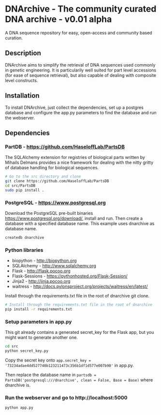 # DNArchive - The community curated DNA archive - v0.01 alpha

A DNA sequence repository for easy, open-access and community based curation.

## Description

DNArchive aims to simplify the retrieval of DNA sequences used commonly in genetic engineering. It is particularily well suited for part level accessions (for ease of sequence retrieval), but also capable of dealing with composite level constructs.

## Installation
To install DNArchive, just collect the dependencies, set up a postgres database and configure the app.py parameters to find the database and run the webserver.

## Dependencies

### PartDB - https://github.com/HaseloffLab/PartsDB
The SQLAlchemy extension for registries of biological parts written by Mihails Delmans provides a nice framework for dealing with the nitty gritty of database handling for biological sequences.

```bash
# Go to the src directory and clone
git clone https://github.com/HaseloffLab/PartsDB
cd src/PartsDB
sudo pip install .
```

### PostgreSQL - https://www.postgresql.org
Download the PostgreSQL pre-built binaries https://www.postgresql.org/download/, install and run. Then create a database with a specified database name. This example uses dnarchive as database name.
```bash
createdb dnarchive
```

### Python libraries
- biopython - http://biopython.org
- SQLAlchemy - http://www.sqlalchemy.org
- Flask - http://flask.pocoo.org
- Flask-Sessions - https://pythonhosted.org/Flask-Session/
- Jinja2 - http://jinja.pocoo.org
- waitress - http://docs.pylonsproject.org/projects/waitress/en/latest/

Install through the requirements.txt file in the root of dnarchive git clone.

```bash
# Install through the requirements.txt file in the root of dnarchive
pip install -r requirements.txt
```

### Setup parameters in app.py
This git already contains a generated secret_key for the Flask app, but you might want to generate another one.
```bash
cd src
python secret_key.py
```
Copy the secret key onto `app.secret_key = '73234adae4dd527740b123211473c356b1df1d577e007b90'` in app.py.

Then replace the database name in `partsdb = PartsDB('postgresql:///dnarchive', clean = False, Base = Base)` where dnarchive is.

### Run the webserver and go to http://localhost:5000
```bash
python app.py
```